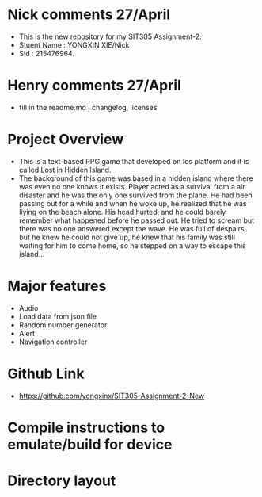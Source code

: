 # Nick comments 27/April
- This is the new repository for my SIT305 Assignment-2.
- Stuent Name : YONGXIN XIE/Nick
- SId : 215476964.

# Henry comments 27/April
- fill in the readme.md , changelog, licenses

# Project Overview
- This is a text-based RPG game that developed on Ios platform and it is called Lost in Hidden Island.
- The background of this game was based in a hidden island where there was even no one knows it exists. Player acted as a survival from a air disaster and he was the only one survived from the plane. He had been passing out for a while and when he woke up, he realized that he was liying on the beach alone. His head hurted, and he could barely remember what happened before he passed out. He tried to scream but there was no one answered except the wave. He was full of despairs, but he knew he could not give up, he knew that his family was still waiting for him to come home, so he stepped on a way to escape this island...

# Major features
- Audio
- Load data from json file
- Random number generator
- Alert
- Navigation controller

# Github Link
- https://github.com/yongxinx/SIT305-Assignment-2-New

# Compile instructions to emulate/build for device
# Directory layout



